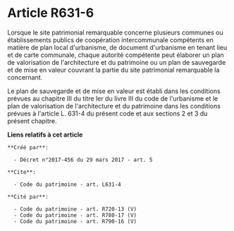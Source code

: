 # Article R631-6

Lorsque le site patrimonial remarquable concerne plusieurs communes ou établissements publics de coopération intercommunale
compétents en matière de plan local d'urbanisme, de document d'urbanisme en tenant lieu et de carte communale, chaque
autorité compétente peut élaborer un plan de valorisation de l'architecture et du patrimoine ou un plan de sauvegarde et de
mise en valeur couvrant la partie du site patrimonial remarquable la concernant. 

Le plan de sauvegarde et de mise en valeur est établi dans les conditions prévues au chapitre III du titre Ier du livre III
du code de l'urbanisme et le plan de valorisation de l'architecture et du patrimoine dans les conditions prévues à l'article
L. 631-4 du présent code et aux sections 2 et 3 du présent chapitre.

**Liens relatifs à cet article**

	**Créé par**:

	  - Décret n°2017-456 du 29 mars 2017 - art. 5

	**Cite**:

	  - Code du patrimoine - art. L631-4

	**Cité par**:

	  - Code du patrimoine - art. R720-13 (V)
	  - Code du patrimoine - art. R780-17 (V)
	  - Code du patrimoine - art. R790-16 (V)
